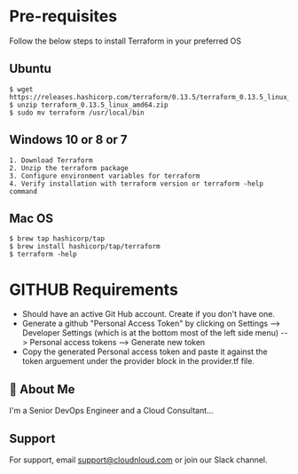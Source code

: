 # Pre-requisites

Follow the below steps to install Terraform in your preferred OS

## Ubuntu

    $ wget https://releases.hashicorp.com/terraform/0.13.5/terraform_0.13.5_linux_amd64.zip
    $ unzip terraform_0.13.5_linux_amd64.zip
    $ sudo mv terraform /usr/local/bin

## Windows 10 or 8 or 7
    1. Download Terraform
    2. Unzip the terraform package
    3. Configure environment variables for terraform
    4. Verify installation with terraform version or terraform -help command

## Mac OS
    $ brew tap hashicorp/tap    
    $ brew install hashicorp/tap/terraform
    $ terraform -help

# GITHUB Requirements
 - Should have an active Git Hub account. Create if you don't have one.
 - Generate a github "Personal Access Token" by clicking on Settings --> Developer Settings (which is at the bottom most of the left side menu) --> Personal access tokens --> Generate new token
 - Copy the generated Personal access token and paste it against the token arguement under the provider block in the provider.tf file.



## 🚀 About Me
I'm a Senior DevOps Engineer and a Cloud Consultant...


## Support
For support, email support@cloudnloud.com or join our Slack channel.
  

